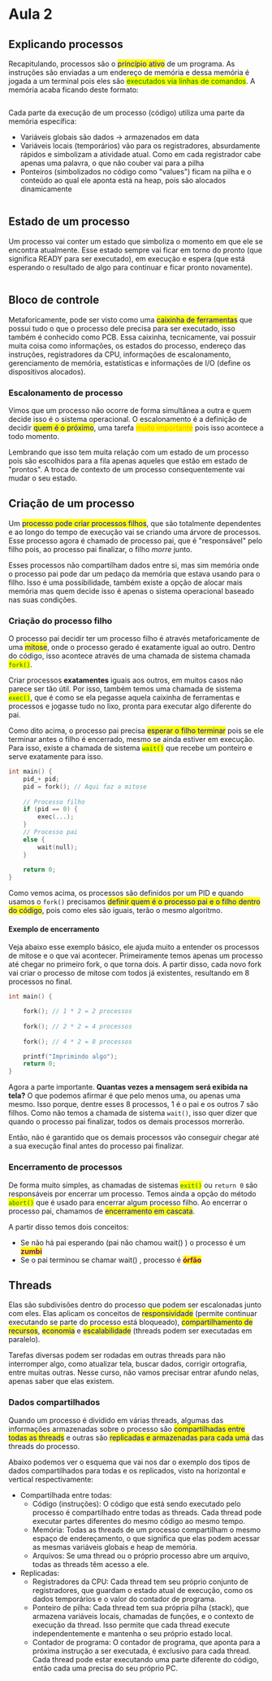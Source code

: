 # Aula 2

## Explicando processos

Recapitulando, processos são o <mark style="color:blue;">princípio ativo</mark> de um programa. As instruções são enviadas a um endereço de memória e dessa memória é jogada a um terminal pois eles são <mark style="color:green;">executados via linhas de comandos</mark>. A memória acaba ficando deste formato:

<figure><img src="../../.gitbook/assets/memoria de um processo.png" alt=""><figcaption></figcaption></figure>

Cada parte da execução de um processo (código) utiliza uma parte da memória específica:

* Variáveis globais são dados -> armazenados em data
* Variáveis locais (temporários) vão para os registradores, absurdamente rápidos e simbolizam a atividade atual. Como em cada registrador cabe apenas uma palavra, o que não couber vai para a pilha
* Ponteiros (simbolizados no código como "values") ficam na pilha e o conteúdo ao qual ele aponta está na heap, pois são alocados dinamicamente

<figure><img src="../../.gitbook/assets/exemplo real com código de uso de memória.png" alt=""><figcaption></figcaption></figure>

## Estado de um processo

Um processo vai conter um estado que simboliza o momento em que ele se encontra atualmente. Esse estado sempre vai ficar em torno do pronto (que significa READY para ser executado), em execução e espera (que está esperando o resultado de algo para continuar e ficar pronto novamente).

<figure><img src="../../.gitbook/assets/estados de um processo.png" alt=""><figcaption></figcaption></figure>

## Bloco de controle

Metaforicamente, pode ser visto como uma <mark style="color:blue;">caixinha de ferramentas</mark> que possui tudo o que o processo dele precisa para ser executado, isso também é conhecido como PCB. Essa caixinha, tecnicamente, vai possuir muita coisa como informações, os estados do processo, endereço das instruções, registradores da CPU, informações de escalonamento, gerenciamento de memória, estatísticas e informações de I/O (define os dispositivos alocados).

### Escalonamento de processo

Vimos que um processo não ocorre de forma simultânea a outra e quem decide isso é o sistema operacional. O escalonamento é a definição de decidir <mark style="color:blue;">quem é o próximo</mark>, uma tarefa <mark style="color:orange;">muito importante</mark> pois isso acontece a todo momento.

Lembrando que isso tem muita relação com um estado de um processo pois são escolhidos para a fila apenas aqueles que estão em estado de "prontos". A troca de contexto de um processo consequentemente vai mudar o seu estado.

## Criação de um processo

Um <mark style="color:blue;">processo pode criar processos filhos</mark>, que são totalmente dependentes e ao longo do tempo de execução vai se criando uma árvore de processos. Esse processo agora é chamado de processo pai, que é "responsável" pelo filho pois, ao processo pai finalizar, o filho _morre_ junto.

Esses processos não compartilham dados entre si, mas sim memória onde o processo pai pode dar um pedaço da memória que estava usando para o filho. Isso é uma possibilidade, também existe a  opção de alocar mais memória mas quem decide isso é apenas o sistema operacional baseado nas suas condições.

### Criação do processo filho

O processo pai decidir ter um processo filho é através metaforicamente de uma <mark style="color:blue;">mitose</mark>, onde o processo gerado é exatamente igual ao outro. Dentro do código, isso acontece através de uma chamada de sistema chamada <mark style="color:green;">`fork()`</mark>.

Criar processos **exatamentes** iguais aos outros, em muitos casos não parece ser tão útil. Por isso, também temos uma chamada de sistema <mark style="color:green;">`exec()`</mark>, que é como se ela pegasse aquela caixinha de ferramentas e processos e jogasse tudo no lixo, pronta para executar algo diferente do pai.

Como dito acima, o processo pai precisa <mark style="color:blue;">esperar o filho terminar</mark> pois se ele terminar antes o filho é encerrado, mesmo se ainda estiver em execução. Para isso, existe a chamada de sistema <mark style="color:green;">`wait()`</mark> que recebe um ponteiro e serve exatamente para isso.

```c
int main() {
    pid_+ pid;
    pid = fork(); // Aqui faz a mitose
    
    // Processo filho
    if (pid == 0) {
        exec(...);
    }
    // Processo pai
    else {
        wait(null);
    }
    
    return 0;
}
```

Como vemos acima, os processos são definidos por um PID e quando usamos o `fork()` precisamos <mark style="color:blue;">definir quem é o processo pai e o filho dentro do código</mark>, pois como eles são iguais, terão o mesmo algoritmo.

#### Exemplo de encerramento

Veja abaixo esse exemplo básico, ele ajuda muito a entender os processos de mitose e o que vai acontecer. Primeiramente temos apenas um processo até chegar no primeiro fork, o que torna dois. A partir disso, cada novo fork vai criar o processo de mitose com todos já existentes, resultando em 8 processos no final.

```c
int main() {

    fork(); // 1 * 2 = 2 processos
    
    fork(); // 2 * 2 = 4 processos
    
    fork(); // 4 * 2 = 8 processos

    printf("Imprimindo algo");
    return 0;
}
```

Agora a parte importante. **Quantas vezes a mensagem será exibida na tela?** O que podemos afirmar é que pelo menos uma, ou apenas uma mesmo. Isso porque, dentre esses 8 processos, 1 é o pai e os outros 7 são filhos. Como não temos a chamada de sistema `wait()`, isso quer dizer que quando o processo pai finalizar, todos os demais processos morrerão.

Então, não é garantido que os demais processos vão conseguir chegar até a sua execução final antes do processo pai finalizar.

### Encerramento de processos

De forma muito simples, as chamadas de sistemas <mark style="color:green;">`exit()`</mark> ou `return 0` são responsáveis por encerrar um processo. Temos ainda a opção do método <mark style="color:green;">`abort()`</mark> que é usado para encerrar algum processo filho. Ao encerrar o processo pai, chamamos de <mark style="color:blue;">encerramento em cascata</mark>.

A partir disso temos dois conceitos:

* Se não há pai esperando (pai não chamou wait() ) o processo é um <mark style="color:purple;">**zumbi**</mark>
* Se o pai terminou se chamar wait() , processo é <mark style="color:purple;">**órfão**</mark>

## Threads

Elas são subdivisões dentro do processo que podem ser escalonadas junto com eles. Elas aplicam os conceitos de <mark style="color:blue;">responsividade</mark> (permite continuar executando se parte do processo está bloqueado), <mark style="color:blue;">compartilhamento de recursos</mark>, <mark style="color:blue;">economia</mark> e <mark style="color:blue;">escalabilidade</mark> (threads podem ser executadas em paralelo).

Tarefas diversas podem ser rodadas em outras threads para não interromper algo, como atualizar tela, buscar dados, corrigir ortografia, entre muitas outras. Nesse curso, não vamos precisar entrar afundo nelas, apenas saber que elas existem.

### Dados compartilhados

Quando um processo é dividido em várias threads, algumas das informações armazenadas sobre o processo são <mark style="color:blue;">compartilhadas entre todas as threads</mark> e outras são <mark style="color:blue;">replicadas e armazenadas para cada uma</mark> das threads do processo.&#x20;

Abaixo podemos ver o esquema que vai nos dar o exemplo dos tipos de dados compartilhados para todas e os replicados, visto na horizontal e vertical respectivamente:

* Compartilhada entre todas:
  * Código (instruções): O código que está sendo executado pelo processo é compartilhado entre todas as threads. Cada thread pode executar partes diferentes do mesmo código ao mesmo tempo.
  * Memória: Todas as threads de um processo compartilham o mesmo espaço de endereçamento, o que significa que elas podem acessar as mesmas variáveis globais e heap de memória.
  * Arquivos: Se uma thread ou o próprio processo abre um arquivo, todas as threads têm acesso a ele.
* Replicadas:
  * Registradores da CPU: Cada thread tem seu próprio conjunto de registradores, que guardam o estado atual de execução, como os dados temporários e o valor do contador de programa.
  * Ponteiro de pilha: Cada thread tem sua própria pilha (stack), que armazena variáveis locais, chamadas de funções, e o contexto de execução da thread. Isso permite que cada thread execute independentemente e mantenha o seu próprio estado local.
  * Contador de programa: O contador de programa, que aponta para a próxima instrução a ser executada, é exclusivo para cada thread. Cada thread pode estar executando uma parte diferente do código, então cada uma precisa do seu próprio PC.

<figure><img src="../../.gitbook/assets/compartilhamento de dados de threads.png" alt=""><figcaption></figcaption></figure>
